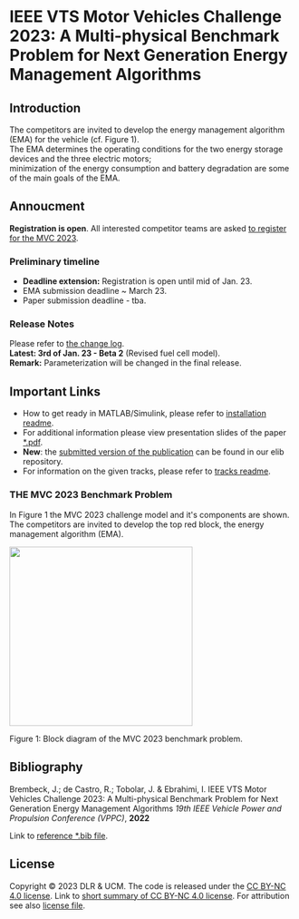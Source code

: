 # IEEE VTS Motor Vehicles Challenge 2023: A Multi-physical Benchmark Problem for Next Generation Energy Management Algorithms

## Introduction

The competitors are invited to develop the energy management algorithm (EMA) for the vehicle (cf. Figure 1).  
The EMA determines the operating conditions for the two energy storage devices and the three electric motors;  
minimization of the energy consumption and battery degradation are some  of the main goals of the EMA.

## Annoucment
**Registration is open**. All interested competitor teams are asked [to register for the MVC 2023](https://docs.google.com/forms/d/e/1FAIpQLSe94R0zzwrVEMW3Cklv1id_CjdjhQdCgGX9MugRUXq23lMYLg/viewform?usp=sf_link).  

### Preliminary timeline
- **Deadline extension:** Registration is open until mid of Jan. 23.
- EMA submission deadline ~ March 23.
- Paper submission deadline - tba.
### Release Notes
Please refer to [the change log](CHANGELOG.md).  
**Latest: 3rd of Jan. 23 - Beta 2** (Revised fuel cell model).  
**Remark:** Parameterization will be changed in the final release.

## Important Links
- How to get ready in MATLAB/Simulink, please refer to [installation readme](Installation.md).
- For additional information please view presentation slides of the paper [*.pdf](./media/IEEE_VTS_MVC2023.pdf).
- **New**: the [submitted version of the publication](https://elib.dlr.de/191407/) can be found in our elib repository.
- For information on the given tracks, please refer to [tracks readme](/Tracks/Readme.md).
### THE MVC 2023 Benchmark Problem

In Figure 1 the MVC 2023 challenge model and it's components are shown.  
The competitors are invited to develop the top red block, the energy management algorithm (EMA).

<img src="./media/EMA_block_diagram.png" style="width:3.3686in;height:3.29562in" />

Figure 1: Block diagram of the MVC 2023 benchmark problem.
## Bibliography

Brembeck, J.; de Castro, R.; Tobolar, J. & Ebrahimi, I.
IEEE VTS Motor Vehicles Challenge 2023: A Multi-physical Benchmark Problem for Next Generation Energy Management Algorithms 
*19th IEEE Vehicle Power and Propulsion Conference (VPPC)*, **2022** 

Link to [reference *.bib file](./media/Bre22_MVC2023.bib).

## License
Copyright © 2023 DLR & UCM. The code is released under the [CC BY-NC 4.0 license](https://creativecommons.org/licenses/by-nc/4.0/legalcode). Link to [short summary of CC BY-NC 4.0 license](https://creativecommons.org/licenses/by-nc/4.0/). For attribution see also [license file](LICENSE.md).

